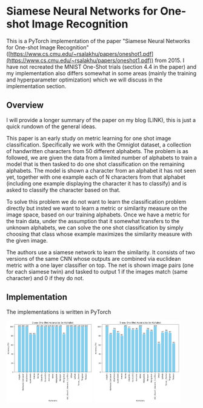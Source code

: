 # Siamese Neural Networks for One-shot Image Recognition

This is a PyTorch implementation of the paper "Siamese Neural Networks for One-shot Image Recognition" ([https://www.cs.cmu.edu/~rsalakhu/papers/oneshot1.pdf](https://www.cs.cmu.edu/~rsalakhu/papers/oneshot1.pdf))
from 2015. I have not recreated the MNIST One-Shot trials (section 4.4 in the paper) and my implementation also differs somewhat in some areas (mainly the training and hyperparameter optimization) which we will
discuss in the implementation section.

## Overview

I will provide a longer summary of the paper on my blog (LINK), this is just a quick rundown of the general ideas.

This paper is an early study on metric learning for one shot image classification. Specifically we work with the Omniglot dataset, a collection of handwritten 
characters from 50 different alphabets. The problem is as followed, we are given the data from a limited number of alphabets to train a model that is then tasked
to do one shot classification on the remaining alphabets. The model is shown a character from an alphabet it has not seen yet, 
together with one example each of N characters from that alphabet (including one example displaying the character it has to classify) and is asked to classify the character based on that.

To solve this problem we do not want to learn the classification problem directly but insted we want to learn a metric or similarity measure on the image space, based on our training alphabets.
Once we have a metric for the train data, under the assumption that it somewhat transfers to the unknown alphabets, we can solve the one shot classification by simply choosing that class whose example maximizes
the similarity measure with the given image.

The authors use a siamese network to learn the similarity. It consists of two versions of the same CNN whose outputs are combined via euclidean metric with a one layer classifier on top.
The net is shown image pairs (one for each siamese twin) and tasked to output 1 if the images match (same character) and 0 if they do not.

## Implementation

The implementations is written in PyTorch

<p float="left">
    <img src="2_way_one_shot_barplot.png" width="45%" />
    <img src="5_way_one_shot_barplot.png" width="45%" />
</p>
